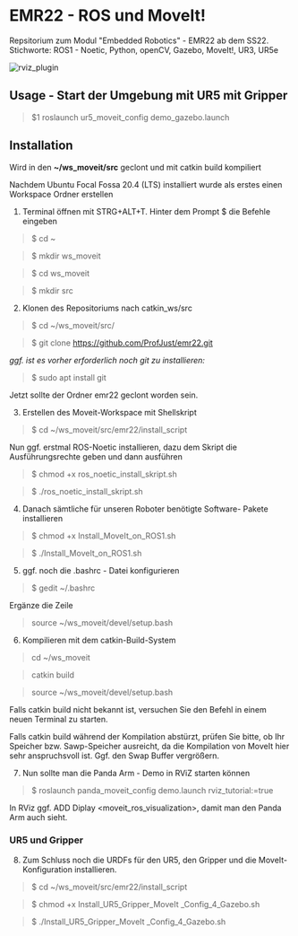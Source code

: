 # EMR22 - ROS und MoveIt!
Repsitorium zum Modul "Embedded Robotics" - EMR22 ab dem SS22.
Stichworte:  ROS1 - Noetic, Python, openCV, Gazebo, MoveIt!, UR3, UR5e

![rviz_plugin](https://jaspereb.github.io/UR5_With_ROS_Moveit_Tutorial/media/frontImg.png)


## Usage - Start der Umgebung mit UR5 mit Gripper ##
>$1 roslaunch ur5_moveit_config demo_gazebo.launch 



## Installation ##

Wird in den **~/ws_moveit/src** geclont und mit catkin build kompiliert


Nachdem Ubuntu Focal Fossa 20.4 (LTS) installiert wurde 
als erstes einen Workspace Ordner erstellen

1. Terminal öffnen mit STRG+ALT+T. Hinter dem Prompt $ die Befehle eingeben

>$ cd ~

>$ mkdir ws_moveit

>$ cd ws_moveit

>$ mkdir src

2. Klonen des Repositoriums nach catkin_ws/src
>$ cd ~/ws_moveit/src/

>$ git clone https://github.com/ProfJust/emr22.git

_ggf. ist es vorher erforderlich noch git zu installieren:_
>$ sudo apt install git

Jetzt sollte der Ordner emr22 geclont worden sein.


3. Erstellen des Moveit-Workspace mit Shellskript
>$ cd ~/ws_moveit/src/emr22/install_script

Nun ggf. erstmal ROS-Noetic installieren, dazu dem Skript 
die Ausführungsrechte geben und dann ausführen
>$ chmod +x ros_noetic_install_skript.sh

>$ ./ros_noetic_install_skript.sh 

4. Danach sämtliche für unseren Roboter benötigte Software-
Pakete installieren

>$ chmod +x  Install_MoveIt_on_ROS1.sh

>$ ./Install_MoveIt_on_ROS1.sh

5. ggf. noch die .bashrc - Datei konfigurieren
>$ gedit ~/.bashrc

Ergänze die Zeile
> source ~/ws_moveit/devel/setup.bash

6. Kompilieren mit dem catkin-Build-System
> cd ~/ws_moveit

> catkin build

> source ~/ws_moveit/devel/setup.bash

Falls catkin build nicht bekannt ist, 
versuchen Sie den Befehl in einem neuen Terminal zu starten.

Falls catkin build während der Kompilation abstürzt, prüfen Sie bitte, ob Ihr Speicher bzw. Sawp-Speicher ausreicht, da die Kompilation von MoveIt hier sehr anspruchsvoll ist. Ggf. den Swap Buffer vergrößern.

7. Nun sollte man die Panda Arm - Demo in RViZ starten können

>$ roslaunch panda_moveit_config demo.launch rviz_tutorial:=true

In RViz ggf. ADD Diplay <moveit_ros_visualization>, damit man den Panda Arm auch sieht.

### UR5 und Gripper ###

8. Zum Schluss noch die URDFs für den UR5, den Gripper und die MoveIt-Konfiguration installieren.

>$ cd ~/ws_moveit/src/emr22/install_script

>$ chmod +x Install_UR5_Gripper_MoveIt _Config_4_Gazebo.sh

>$ ./Install_UR5_Gripper_MoveIt _Config_4_Gazebo.sh

